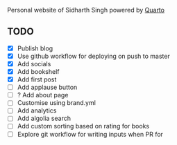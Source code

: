 Personal website of Sidharth Singh powered by [Quarto](https://quarto.org/)


## TODO
- [X] Publish blog
- [X] Use github workflow for deploying on push to master
- [X] Add socials
- [X] Add bookshelf
- [X] Add first post
- [ ] Add applause button
- [ ] ? Add about page
- [ ] Customise using brand.yml
- [ ] Add analytics
- [ ] Add algolia search
- [ ] Add custom sorting based on rating for books
- [ ] Explore git workflow for writing inputs when PR for 